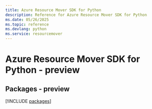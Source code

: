 ```yaml
---
title: Azure Resource Mover SDK for Python
description: Reference for Azure Resource Mover SDK for Python
ms.date: 05/26/2025
ms.topic: reference
ms.devlang: python
ms.service: resourcemover
---
```

# Azure Resource Mover SDK for Python - preview
## Packages - preview
[!INCLUDE [packages](resource-mover-index.md)]